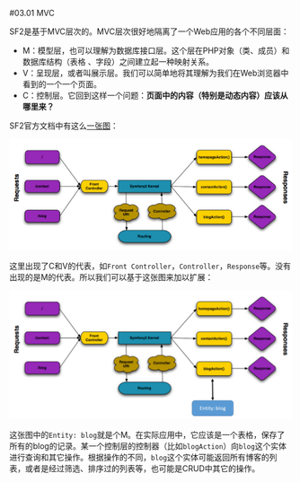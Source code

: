 #03.01 MVC

SF2是基于MVC层次的。MVC层次很好地隔离了一个Web应用的各个不同层面：

* M：模型层，也可以理解为数据库接口层。这个层在PHP对象（类、成员）和数据库结构（表格 、字段）之间建立起一种映射关系。
* V：呈现层，或者叫展示层。我们可以简单地将其理解为我们在Web浏览器中看到的一个一个页面。
* C：控制层。它回到这样一个问题：**页面中的内容（特别是动态内容）应该从哪里来？**

SF2官方文档中有这么[一张图](http://symfony.com/doc/current/book/http_fundamentals.html)：

![](img/3.1-1.png)

这里出现了C和V的代表，如`Front Controller`，`Controller`，`Response`等。没有出现的是M的代表。所以我们可以基于这张图来加以扩展：

![](img/3.1-2.png)

这张图中的`Entity: blog`就是个M。在实际应用中，它应该是一个表格，保存了所有的blog的记录。某一个控制层的控制器（比如`blogAction`）向`blog`这个实体进行查询和其它操作。根据操作的不同，`blog`这个实体可能返回所有博客的列表，或者是经过筛选、排序过的列表等，也可能是CRUD中其它的操作。

